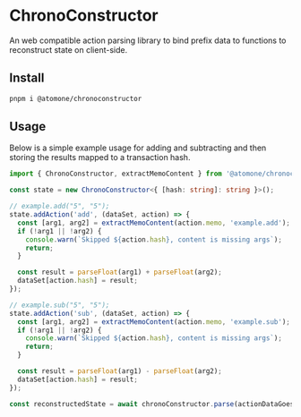 # ChronoConstructor

An web compatible action parsing library to bind prefix data to functions to reconstruct state on client-side.

## Install

```sh
pnpm i @atomone/chronoconstructor
```

## Usage

Below is a simple example usage for adding and subtracting and then storing the results mapped to a transaction hash.

```ts
import { ChronoConstructor, extractMemoContent } from '@atomone/chronoconstructor';

const state = new ChronoConstructor<{ [hash: string]: string }>();

// example.add("5", "5");
state.addAction('add', (dataSet, action) => {
  const [arg1, arg2] = extractMemoContent(action.memo, 'example.add');
  if (!arg1 || !arg2) {
    console.warn(`Skipped ${action.hash}, content is missing args`);
    return;
  }

  const result = parseFloat(arg1) + parseFloat(arg2);
  dataSet[action.hash] = result;
});

// example.sub("5", "5");
state.addAction('sub', (dataSet, action) => {
  const [arg1, arg2] = extractMemoContent(action.memo, 'example.sub');
  if (!arg1 || !arg2) {
    console.warn(`Skipped ${action.hash}, content is missing args`);
    return;
  }

  const result = parseFloat(arg1) - parseFloat(arg2);
  dataSet[action.hash] = result;
});

const reconstructedState = await chronoConstructor.parse(actionDataGoesHere, originalStateGoesHere);
```